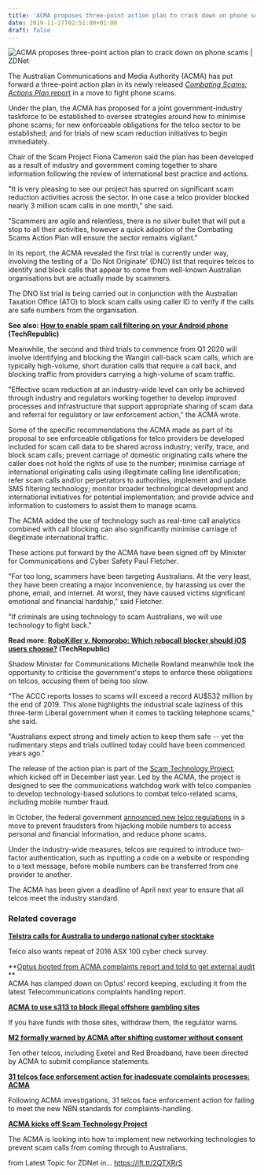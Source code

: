 ```yaml
---
title: 'ACMA proposes three-point action plan to crack down on phone scams'
date: 2019-11-27T02:51:00+01:00
draft: false
---
```


![](https://zdnet4.cbsistatic.com/hub/i/r/2019/07/12/04e5f598-aa44-4305-9b33-7d37c9556768/thumbnail/770x578/f17a90079800ae8ce09c3f3b31a3a91f/istock-949457754.jpg "ACMA proposes three-point action plan to crack down on phone scams | ZDNet")  

The Australian Communications and Media Authority (ACMA) has put forward a three-point action plan in its newly released [_Combating Scams: Actions Plan_ report](https://www.acma.gov.au/publications/2019-11/report/combating-scams-summary-report) in a move to fight phone scams.

Under the plan, the ACMA has proposed for a joint government-industry taskforce to be established to oversee strategies around how to minimise phone scams; for new enforceable obligations for the telco sector to be established; and for trials of new scam reduction initiatives to begin immediately.

Chair of the Scam Project Fiona Cameron said the plan has been developed as a result of industry and government coming together to share information following the review of international best practice and actions.

"It is very pleasing to see our project has spurred on significant scam reduction activities across the sector. In one case a telco provider blocked nearly 3 million scam calls in one month," she said.

"Scammers are agile and relentless, there is no silver bullet that will put a stop to all their activities, however a quick adoption of the Combating Scams Action Plan will ensure the sector remains vigilant."

In its report, the ACMA revealed the first trial is currently under way, involving the testing of a 'Do Not Originate' (DNO) list that requires telcos to identify and block calls that appear to come from well-known Australian organisations but are actually made by scammers.

The DNO list trial is being carried out in conjunction with the Australian Taxation Office (ATO) to block scam calls using caller ID to verify if the calls are safe numbers from the organisation.

**See also: [How to enable spam call filtering on your Android phone](https://www.techrepublic.com/article/how-to-enable-spam-call-filtering-on-your-android-phone/) (TechRepublic)**

Meanwhile, the second and third trials to commence from Q1 2020 will involve identifying and blocking the Wangiri call-back scam calls, which are typically high-volume, short duration calls that require a call back, and blocking traffic from providers carrying a high-volume of scam traffic.

"Effective scam reduction at an industry-wide level can only be achieved through industry and regulators working together to develop improved processes and infrastructure that support appropriate sharing of scam data and referral for regulatory or law enforcement action," the ACMA wrote.

Some of the specific recommendations the ACMA made as part of its proposal to see enforceable obligations for telco providers be developed included for scam call data to be shared across industry; verify, trace, and block scam calls; prevent carriage of domestic originating calls where the caller does not hold the rights of use to the number; minimise carriage of international originating calls using illegitimate calling line identification; refer scam calls and/or perpetrators to authorities, implement and update SMS filtering technology; monitor broader technological development and international initiatives for potential implementation; and provide advice and information to customers to assist them to manage scams.

The ACMA added the use of technology such as real-time call analytics combined with call blocking can also significantly minimise carriage of illegitimate international traffic.

These actions put forward by the ACMA have been signed off by Minister for Communications and Cyber Safety Paul Fletcher.

"For too long, scammers have been targeting Australians. At the very least, they have been creating a major inconvenience, by harassing us over the phone, email, and internet. At worst, they have caused victims significant emotional and financial hardship," said Fletcher.

"If criminals are using technology to scam Australians, we will use technology to fight back."

**Read more: [RoboKiller v. Nomorobo: Which robocall blocker should iOS users choose?](https://www.techrepublic.com/article/robokiller-vs-nomorobo-which-robocall-blocker-should-ios-users-choose/) (TechRepublic)**

Shadow Minister for Communications Michelle Rowland meanwhile took the opportunity to criticise the government's steps to enforce these obligations on telcos, accusing them of being too slow.

"The ACCC reports losses to scams will exceed a record AU$532 million by the end of 2019. This alone highlights the industrial scale laziness of this three-term Liberal government when it comes to tackling telephone scams," she said.

"Australians expect strong and timely action to keep them safe -- yet the rudimentary steps and trials outlined today could have been commenced years ago."

The release of the action plan is part of the [Scam Technology Project](https://www.zdnet.com/article/acma-kicks-off-scam-technology-project/), which kicked off in December last year. Led by the ACMA, the project is designed to see the communications watchdog work with telco companies to develop technology-based solutions to combat telco-related scams, including mobile number fraud.

In October, the federal government [announced new telco regulations](https://www.zdnet.com/article/australian-government-introduces-new-telco-regulations-to-fight-phone-scams/) in a move to prevent fraudsters from hijacking mobile numbers to access personal and financial information, and reduce phone scams.

Under the industry-wide measures, telcos are required to introduce two-factor authentication, such as inputting a code on a website or responding to a text message, before mobile numbers can be transferred from one provider to another.

The ACMA has been given a deadline of April next year to ensure that all telcos meet the industry standard. 

### Related coverage

**[Telstra calls for Australia to undergo national cyber stocktake](https://www.zdnet.com/article/telstra-calls-for-australia-to-undergo-national-cyber-stocktake/)**  
  
Telco also wants repeat of 2016 ASX 100 cyber check survey. 

**[Optus booted from ACMA complaints report and told to get external audit](https://www.zdnet.com/article/optus-booted-from-acma-complaints-report-and-told-to-get-external-audit/)  
**  
ACMA has clamped down on Optus' record keeping, excluding it from the latest Telecommunications complaints handling report.

**[ACMA to use s313 to block illegal offshore gambling sites](https://www.zdnet.com/article/acma-to-use-s313-to-block-illegal-offshore-gambling-sites/)**

If you have funds with those sites, withdraw them, the regulator warns.

**[M2 formally warned by ACMA after shifting customer without consent](https://www.zdnet.com/article/m2-formally-warned-by-acma-after-shifting-customer-without-consent/)**

Ten other telcos, including Exetel and Red Broadband, have been directed by ACMA to submit compliance statements.

**[31 telcos face enforcement action for inadequate complaints processes: ACMA](https://www.zdnet.com/article/31-telcos-face-enforcement-action-for-inadequate-complaints-processes-acma/)**  
  
Following ACMA investigations, 31 telcos face enforcement action for failing to meet the new NBN standards for complaints-handling. 

**[ACMA kicks off Scam Technology Project](https://www.zdnet.com/article/acma-kicks-off-scam-technology-project/)**

The ACMA is looking into how to implement new networking technologies to prevent scam calls from coming through to Australians.

  
  
from Latest Topic for ZDNet in... https://ift.tt/2QTXRrS